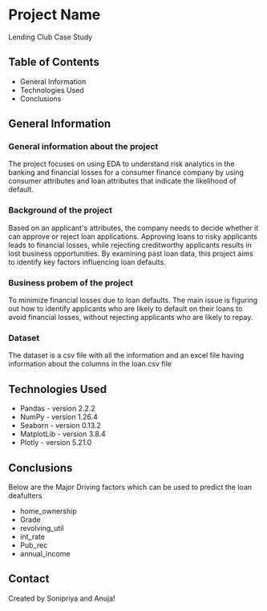 # Project Name
Lending Club Case Study

## Table of Contents
* General Information
* Technologies Used
* Conclusions

## General Information

### General information about the project
The project focuses on using EDA to understand risk analytics in the banking and financial losses for a consumer finance company by using consumer attributes and loan attributes that indicate the likelihood of default.
### Background of the project
Based on an applicant's attributes, the company needs to decide whether it can approve or reject loan applications. Approving loans to risky applicants leads to financial losses, while rejecting creditworthy applicants results in lost business opportunities. By examining past loan data, this project aims to identify key factors influencing loan defaults.
### Business probem of the project
To minimize financial losses due to loan defaults. The main issue is figuring out how to identify applicants who are likely to default on their loans to avoid financial losses, without rejecting applicants who are likely to repay.
### Dataset
The dataset is a csv file with all the information and an excel file having information about the columns in the loan.csv file

## Technologies Used
- Pandas - version 2.2.2
- NumPy - version 1.26.4
- Seaborn - version 0.13.2
- MatplotLib - version 3.8.4
- Plotly - version 5.21.0

## Conclusions
Below are the Major Driving factors which can be used to predict the loan deafulters
- home_ownership
- Grade
- revolving_util
- int_rate
- Pub_rec
- annual_income 

## Contact
Created by Sonipriya and Anuja!

